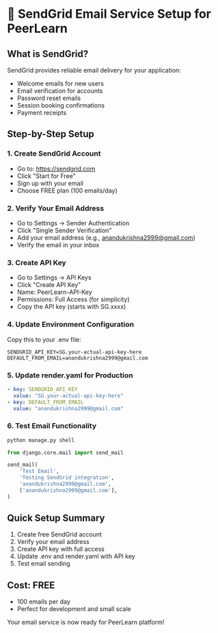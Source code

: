 # 📧 SendGrid Email Service Setup for PeerLearn

## What is SendGrid?
SendGrid provides reliable email delivery for your application:
- Welcome emails for new users
- Email verification for accounts
- Password reset emails
- Session booking confirmations
- Payment receipts

## Step-by-Step Setup

### 1. Create SendGrid Account
- Go to: https://sendgrid.com
- Click "Start for Free"
- Sign up with your email
- Choose FREE plan (100 emails/day)

### 2. Verify Your Email Address
- Go to Settings → Sender Authentication
- Click "Single Sender Verification"
- Add your email address (e.g., anandukrishna2999@gmail.com)
- Verify the email in your inbox

### 3. Create API Key
- Go to Settings → API Keys
- Click "Create API Key"
- Name: PeerLearn-API-Key
- Permissions: Full Access (for simplicity)
- Copy the API key (starts with SG.xxxx)

### 4. Update Environment Configuration

Copy this to your .env file:
```
SENDGRID_API_KEY=SG.your-actual-api-key-here
DEFAULT_FROM_EMAIL=anandukrishna2999@gmail.com
```

### 5. Update render.yaml for Production
```yaml
- key: SENDGRID_API_KEY
  value: "SG.your-actual-api-key-here"
- key: DEFAULT_FROM_EMAIL
  value: "anandukrishna2999@gmail.com"
```

### 6. Test Email Functionality
```bash
python manage.py shell
```

```python
from django.core.mail import send_mail

send_mail(
    'Test Email',
    'Testing SendGrid integration',
    'anandukrishna2999@gmail.com',
    ['anandukrishna2999@gmail.com'],
)
```

## Quick Setup Summary
1. Create free SendGrid account
2. Verify your email address
3. Create API key with full access
4. Update .env and render.yaml with API key
5. Test email sending

## Cost: FREE
- 100 emails per day
- Perfect for development and small scale

Your email service is now ready for PeerLearn platform! 